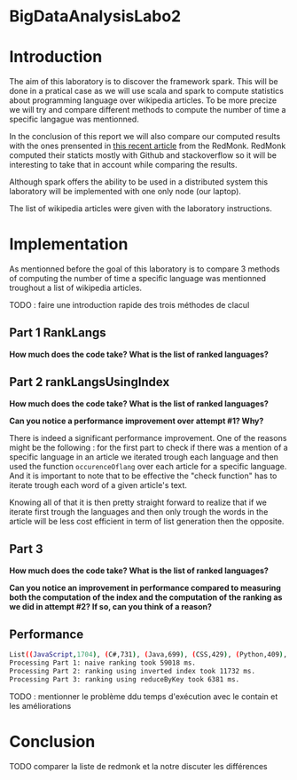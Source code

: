 # BigDataAnalysisLabo2

# Introduction 

The aim of this laboratory is to discover the framework spark. This will be done in a pratical case as we will use scala and spark to compute statistics about programming language over wikipedia articles. To be more precize we will try and compare different methods to compute the number of time a specific langague was mentionned.

In the conclusion of this report we will also compare our computed results with the ones prensented in [this recent article](https://redmonk.com/sogrady/2018/08/10/language-rankings-6-18/) from the RedMonk. RedMonk computed their staticts mostly with Github and stackoverflow so it will be interesting to take that in account while comparing the results.

Although spark offers the ability to be used in a distributed system this laboratory will be implemented with one only node (our laptop). 

The list of wikipedia articles were given with the laboratory instructions. 

# Implementation

As mentionned before the goal of this laboratory is to compare 3 methods of computing the number of time a specific language was mentionned troughout a list of wikipedia articles. 

TODO : faire une introduction rapide des trois méthodes de clacul

## Part 1 RankLangs

**How much does the code take? What is the list of ranked languages?**

## Part 2 rankLangsUsingIndex

**How much does the code take? What is the list of ranked languages?**

**Can you notice a performance improvement over attempt #1? Why?**

There is indeed a significant performance improvement. One of the reasons might be the following :
for the first part to check if there was a mention of a specific language in an article we iterated trough 
each language and then used the function ```occurenceOflang```  over each article for a specific language. 
And it is important to note that to be effective the "check function" has to iterate trough each word of 
a given article's text. 

Knowing all of that it is then pretty straight forward to realize that if we iterate first trough the 
languages and then only trough the words in the article will be less cost efficient in term of list generation
then the opposite. 

## Part 3

**How much does the code take? What is the list of ranked languages?**

**Can you notice an improvement in performance compared to measuring both the computation of the index and the computation of the ranking as we did in attempt #2? If so, can you think of a reason?**

## Performance

```bash
List((JavaScript,1704), (C#,731), (Java,699), (CSS,429), (Python,409), (C++,384), (PHP,333), (MATLAB,296), (Perl,175), (Ruby,160), (Haskell,65), (Objective-C,61), (Scala,53), (Clojure,29), (Groovy,29))
Processing Part 1: naive ranking took 59018 ms.
Processing Part 2: ranking using inverted index took 11732 ms.
Processing Part 3: ranking using reduceByKey took 6381 ms.
```

TODO : mentionner le problème ddu temps d'exécution avec le contain et les améliorations


# Conclusion

TODO comparer la liste de redmonk et la notre 
discuter les différences 

